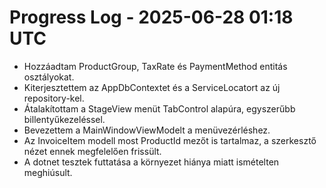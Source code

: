 # Progress Log - 2025-06-28 01:18 UTC

* Hozzáadtam ProductGroup, TaxRate és PaymentMethod entitás osztályokat.
* Kiterjesztettem az AppDbContextet és a ServiceLocatort az új repository-kel.
* Átalakítottam a StageView menüt TabControl alapúra, egyszerűbb billentyűkezeléssel.
* Bevezettem a MainWindowViewModelt a menüvezérléshez.
* Az InvoiceItem modell most ProductId mezőt is tartalmaz, a szerkesztő nézet ennek megfelelően frissült.
* A dotnet tesztek futtatása a környezet hiánya miatt ismételten meghiúsult.
